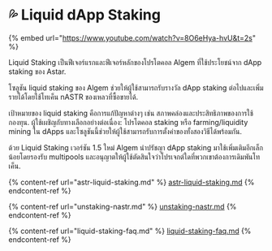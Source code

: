 # 💦  Liquid dApp Staking

{% embed url="https://www.youtube.com/watch?v=8O6eHya-hvU&t=2s" %}

Liquid Staking เป็นฟีเจอร์แรกและฟีเจอร์หลักของโปรโตคอล Algem ที่ใช้ประโยชน์จาก dApp staking ของ Astar.

โซลูชัน liquid staking ของ Algem ช่วยให้ผู้ใช้สามารถรับรางวัล dApp staking ต่อไปและเพิ่มรายได้โดยใช้โทเค็น nASTR ของเหลวที่ซื้อขายได้.

เป้าหมายของ liquid staking คือการแก้ปัญหาต่างๆ เช่น สภาพคล่องและประสิทธิภาพของการใช้กองทุน. ผู้ใช้เผชิญกับทางเลือกอย่างต่อเนื่อง: โปรโตคอล staking หรือ farming/liquidity mining ใน dApps และโซลูชันนี้ช่วยให้ผู้ใช้สามารถรับการตั้งค่าของทั้งสองวิธีได้พร้อมกัน.

ด้วย Liquid Staking เวอร์ชัน 1.5 ใหม่ Algem นำปรัชญา dApp staking มาใช้เพิ่มเติมอีกเล็กน้อยโดยรองรับ multipools และอนุญาตให้ผู้ใช้ตัดสินใจว่าโปรเจกต์ใดที่พวกเขาต้องการเดิมพันโทเค็น.

{% content-ref url="astr-liquid-staking.md" %}
[astr-liquid-staking.md](astr-liquid-staking.md)
{% endcontent-ref %}

{% content-ref url="unstaking-nastr.md" %}
[unstaking-nastr.md](unstaking-nastr.md)
{% endcontent-ref %}

{% content-ref url="liquid-staking-faq.md" %}
[liquid-staking-faq.md](liquid-staking-faq.md)
{% endcontent-ref %}

